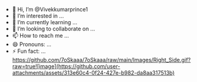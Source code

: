 - 👋 Hi, I’m @Vivekkumarprince1
- 👀 I’m interested in ...
- 🌱 I’m currently learning ...
- 💞️ I’m looking to collaborate on ...
- 📫 How to reach me ...
- 😄 Pronouns: ...
- ⚡ Fun fact: ...
https://github.com/7oSkaaa/7oSkaaa/raw/main/Images/Right_Side.gif?raw=true![image](https://github.com/user-attachments/assets/313e60c4-0f24-427e-b982-da8aa317513b)

<!---
Vivekkumarprince1/Vivekkumarprince1 is a ✨ special ✨ repository because its `README.md` (this file) appears on your GitHub profile.
You can click the Preview link to take a look at your changes.
--->
